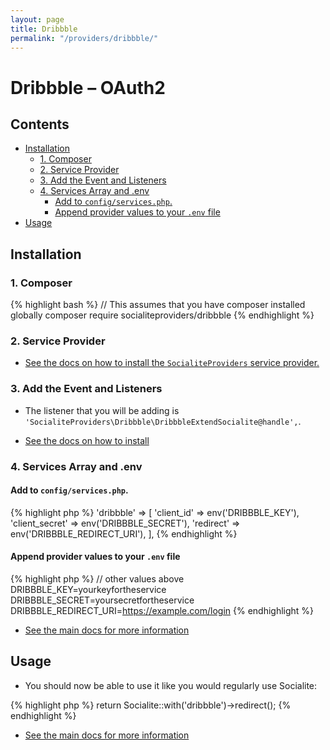 ```yaml
---
layout: page
title: Dribbble
permalink: "/providers/dribbble/"
---
```

# Dribbble – OAuth2

## Contents

- [Installation](#installation)
  - [1. Composer](#1-composer)
  - [2. Service Provider](#2-service-provider)
  - [3. Add the Event and Listeners](#3-add-the-event-and-listeners)
  - [4. Services Array and .env](#4-services-array-and-env)
    - [Add to `config/services.php`.](#add-to-configservicesphp)
    - [Append provider values to your `.env` file](#append-provider-values-to-your-env-file)
- [Usage](#usage)


## Installation

### 1. Composer

{% highlight bash %}
// This assumes that you have composer installed globally
composer require socialiteproviders/dribbble
{% endhighlight %}

### 2. Service Provider

* [See the docs on how to install the `SocialiteProviders` service provider.](https://github.com/SocialiteProviders/Manager#2-service-provider)


### 3. Add the Event and Listeners

* The listener that you will be adding is `'SocialiteProviders\Dribbble\DribbbleExtendSocialite@handle',`.

* [See the docs on how to install](https://github.com/SocialiteProviders/Manager#3-add-the-event-and-listeners)

### 4. Services Array and .env

#### Add to `config/services.php`.

{% highlight php %}
'dribbble' => [
    'client_id' => env('DRIBBBLE_KEY'),
    'client_secret' => env('DRIBBBLE_SECRET'),
    'redirect' => env('DRIBBBLE_REDIRECT_URI'),
],
{% endhighlight %}

#### Append provider values to your `.env` file

{% highlight php %}
// other values above
DRIBBBLE_KEY=yourkeyfortheservice
DRIBBBLE_SECRET=yoursecretfortheservice
DRIBBBLE_REDIRECT_URI=https://example.com/login
{% endhighlight %}

* [See the main docs for more information](https://github.com/SocialiteProviders/Manager#4-services-array-and-env)


## Usage

* You should now be able to use it like you would regularly use Socialite:

{% highlight php %}
return Socialite::with('dribbble')->redirect();
{% endhighlight %}

* [See the main docs for more information](https://github.com/SocialiteProviders/Manager#usage)
